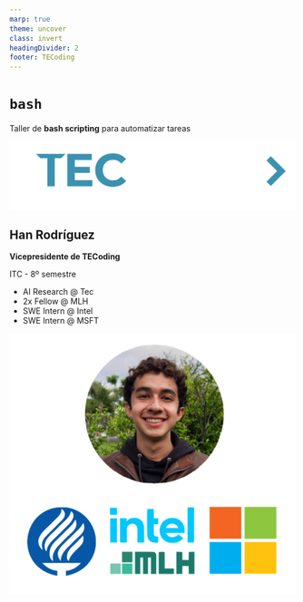 ```yaml
---
marp: true
theme: uncover
class: invert
headingDivider: 2
footer: TECoding
---
```


# `bash`

Taller de **bash scripting** para automatizar tareas

![Tecoding bg right width:75%](./../img/tecoding/logo/bgdark.png)

## Han Rodríguez
**Vicepresidente de TECoding**

ITC - 8º semestre

- AI Research @ Tec
- 2x Fellow @ MLH
- SWE Intern @ Intel
- SWE Intern @ MSFT

![Tecoding bg left width:75%](./../img/bash/exp.png)
